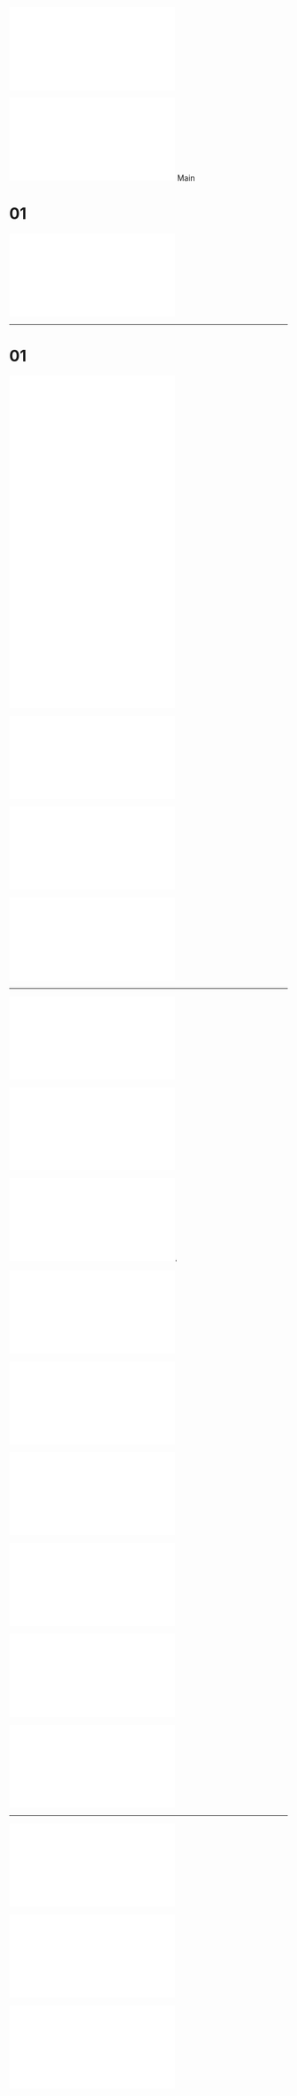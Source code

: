 ![](index.md)


![](./七绝山妖录：蟒姬劫.md)
Main 

# 01 
![](./瑶光妖阙.md)


----


# 01 
![](./0001.md)
![](./0002.md)
![](./0003.md)
![](./0004.md)

![](./0005.md)

![](./0006.md)

![](./0007.md)


----

![](./0001-1.md)

![](./0001-2.md)

![](./0001-3.md).


![](./0001-4.md)

![](./0001-5.md)

![](./0001-6.md)

![](./0001-7.md)

![](./0001-8.md)

![](./0001-9.md)

---

![](./0001-9-1.md)

![](./0001-9-2.md)


![](2.md)